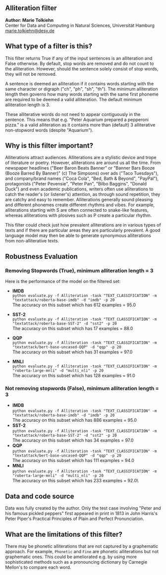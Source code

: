 ## Alliteration filter

**Author: Marie Tolkiehn**\
Center for Data and Computing in Natural Sciences, Universität Hamburg\
marie.tolkiehn@desy.de


## What type of a filter is this?

This filter returns True if any of the input sentences is an alliteration and False otherwise.
By default, stop words are removed and do not count to the alliteration.
However, should the sentence solely consist of stop words, they will not be removed.

A sentence is deemed an alliteration if it contains words starting with the same character or digraph ("ch", "ph", "sh", "th").
The minimum alliteration length then governs how many words starting with the same first phoneme are required to be deemed a valid alliteration.
The default minimum alliteration length is 3.

These alliterative words do not need to appear contiguously in the sentence.
This means that e.g. "Peter Aquarium prepared a pepperoni pizza." is a valid alliteration
as it contains more than (default) 3 alliterative non-stopword words (despite "Aquarium").

## Why is this filter important?
Alliterations attract audiences.
Alliterations are a stylistic device and trope of literature or poetry.
However, alliterations are around us all the time. From newspaper headlines
("Beer Baron Beats Banner" or "Banner Bars Booze (Booze Barred By Banner)" (c) The Simpsons)
over ads ("Taco Tuesdays"), and company/brand names ("Coca Cola", "Bed, Bath & Beyond", "PayPal"),
protagonists ("Peter Pevensie", "Peter Pan", "Bilbo Baggins", "Donald Duck")
and even academic publications, writers often use alliterations to catch the reader's (or listener's) attention,
as through sound repetition, they are catchy and easy to remember.
Alliterations generally sound pleasing and different phonemes create different rhythms and vibes.
For example, alliterations starting with S are often connected to snake-like features,
whereas alliterations with plosives such as P create a particular rhythm.

This filter could check just how prevalent alliterations are in various types of texts and if there are particular areas they are particularly prevalent.
A good language model may then be able to generate synonymous alliterations from non-alliterative texts.

## Robustness Evaluation
### Removing Stopwords (True), minimum alliteration length = 3
Here is the performance of the model on the filtered set:
* **IMDB**\
  `python evaluate.py -f Alliteration -task "TEXT_CLASSIFICATION" -m "textattack/roberta-base-imdb" -d "imdb" -p 20`\
    The accuracy on this subset which has 612 examples = 95.0

* **SST-2**\
  `python evaluate.py -f Alliteration -task "TEXT_CLASSIFICATION" -m "textattack/roberta-base-SST-2" -d "sst2" -p 20`\
    The accuracy on this subset which has 17 examples = 88.0

* **QQP** \
    `python evaluate.py -f Alliteration -task "TEXT_CLASSIFICATION" -m "textattack/bert-base-uncased-QQP" -d "qqp" -p 20`\
    The accuracy on this subset which has 31 examples = 97.0

* **MNLI**\
    `python evaluate.py -f Alliteration -task "TEXT_CLASSIFICATION" -m "roberta-large-mnli" -d "multi_nli" -p 20`\
  The accuracy on this subset which has 128 examples = 91.0


### Not removing stopwords (False), minimum alliteration length = 3
* **IMDB**\
  `python evaluate.py -f Alliteration -task "TEXT_CLASSIFICATION" -m "textattack/roberta-base-imdb" -d "imdb" -p 20`\
    The accuracy on this subset which has 886 examples = 95.0
* **SST-2**\
  `python evaluate.py -f Alliteration -task "TEXT_CLASSIFICATION" -m "textattack/roberta-base-SST-2" -d "sst2" -p 20`\
    The accuracy on this subset which has 34 examples = 97.0
* **QQP** \
    `python evaluate.py -f Alliteration -task "TEXT_CLASSIFICATION" -m "textattack/bert-base-uncased-QQP" -d "qqp" -p 20`\
    The accuracy on this subset which has 111 examples = 94.0
* **MNLI**\
    `python evaluate.py -f Alliteration -task "TEXT_CLASSIFICATION" -m "roberta-large-mnli" -d "multi_nli" -p 20`\
  The accuracy on this subset which has 233 examples = 92.0\



## Data and code source
Data was fully created by the author.
Only the test case involving "Peter and his famous pickled peppers" first appeared in print in 1813 in John Harris's Peter Piper's Practical Principles of Plain and Perfect Pronunciation.


## What are the limitations of this filter?
There may be phonetic alliterations that are not captured by a graphematic approach. For example, `Phonetic` and `Fine` are phonetic alliterations but not graphematic ones.
This could be ameliorated e.g. by using more sophisticated methods such as a pronouncing dictionary by Carnegie Mellon's to compare each word.